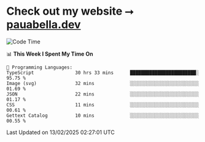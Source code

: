 # Check out my website ⭢ [pauabella.dev](https://pauabella.dev)

<!--START_SECTION:waka-->
![Code Time](http://img.shields.io/badge/Code%20Time-4%2C077%20hrs%2016%20mins-blue)

📊 **This Week I Spent My Time On** 

```text
💬 Programming Languages: 
TypeScript               30 hrs 33 mins      ████████████████████████░   95.75 % 
Image (svg)              32 mins             ░░░░░░░░░░░░░░░░░░░░░░░░░   01.69 % 
JSON                     22 mins             ░░░░░░░░░░░░░░░░░░░░░░░░░   01.17 % 
CSS                      11 mins             ░░░░░░░░░░░░░░░░░░░░░░░░░   00.61 % 
Gettext Catalog          10 mins             ░░░░░░░░░░░░░░░░░░░░░░░░░   00.55 % 
```


 Last Updated on 13/02/2025 02:27:01 UTC
<!--END_SECTION:waka-->
